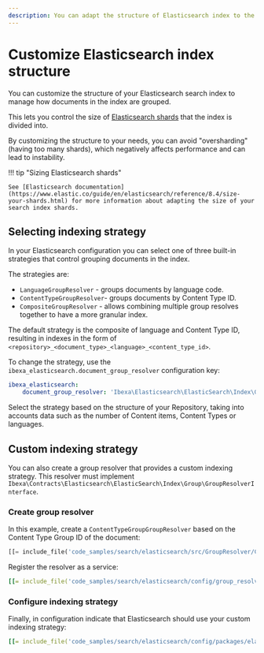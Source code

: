 ```yaml
---
description: You can adapt the structure of Elasticsearch index to the data in your Repository to improve performance and avoid instability.
---
```


# Customize Elasticsearch index structure

You can customize the structure of your Elasticsearch search index to manage how documents in the index are grouped.

This lets you control the size of [Elasticsearch shards](https://www.elastic.co/guide/en/elasticsearch/reference/current/scalability.html) that the index is divided into.

By customizing the structure to your needs, you can avoid "oversharding" (having too many shards),
which negatively affects performance and can lead to instability.

!!! tip "Sizing Elasticsearch shards"

    See [Elasticsearch documentation](https://www.elastic.co/guide/en/elasticsearch/reference/8.4/size-your-shards.html) for more information about adapting the size of your search index shards.

## Selecting indexing strategy

In your Elasticsearch configuration you can select one of three built-in strategies
that control grouping documents in the index.

The strategies are:

- `LanguageGroupResolver` - groups documents by language code.
- `ContentTypeGroupResolver`- groups documents by Content Type ID.
- `CompositeGroupResolver` - allows combining multiple group resolves together to have a more granular index.

The default strategy is the composite of language and Content Type ID,
resulting in indexes in the form of `<repository>_<document_type>_<language>_<content_type_id>`.

To change the strategy, use the `ibexa_elasticsearch.document_group_resolver` configuration key:

``` yaml
ibexa_elasticsearch:
    document_group_resolver: 'Ibexa\Elasticsearch\ElasticSearch\Index\Group\ContentTypeGroupResolver'
```

Select the strategy based on the structure of your Repository, taking into accounts data such as the number of Content items,
Content Types or languages.

## Custom indexing strategy

You can also create a group resolver that provides a custom indexing strategy.
This resolver must implement `Ibexa\Contracts\Elasticsearch\ElasticSearch\Index\Group\GroupResolverInterface`.

### Create group resolver

In this example, create a `ContentTypeGroupGroupResolver` based on the Content Type Group ID of the document:

``` php
[[= include_file('code_samples/search/elasticsearch/src/GroupResolver/ContentTypeGroupGroupResolver.php') =]]
```

Register the resolver as a service:

``` yaml
[[= include_file('code_samples/search/elasticsearch/config/group_resolver_services.yaml') =]]
```

### Configure indexing strategy

Finally, in configuration indicate that Elasticsearch should use your custom indexing strategy:

``` yaml
[[= include_file('code_samples/search/elasticsearch/config/packages/elasticsearch.yaml') =]]
```

